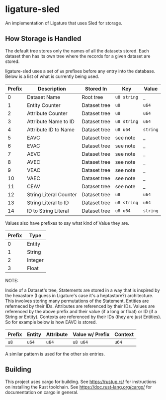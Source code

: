 # ligature-sled
An implementation of Ligature that uses Sled for storage.

## How Storage is Handled
The default tree stores only the names of all the datasets stored.
Each dataset then has its own tree where the records for a given dataset are stored.

ligature-sled uses a set of `u8` prefixes before any entry into the database.
Below is a list of what is currently being used.

| Prefix | Description            | Stored In    | Key         | Value    |
| ------ | ---------------------- | ------------ | ----------- | -------- |
| 0      | Dataset Name           | Root tree    | `u8 string` | _        |
| 1      | Entity Counter         | Dataset tree | `u8`        | `u64`    |
| 2      | Attribute Counter      | Dataset tree | `u8`        | `u64`    |
| 3      | Attribute Name to ID   | Dataset tree | `u8 string` | `u64`    |
| 4      | Attribute ID to Name   | Dataset tree | `u8 u64`    | `string` |
| 5      | EAVC                   | Dataset tree | see note    | _        |
| 6      | EVAC                   | Dataset tree | see note    | _        |
| 7      | AEVC                   | Dataset tree | see note    | _        |
| 8      | AVEC                   | Dataset tree | see note    | _        |
| 9      | VEAC                   | Dataset tree | see note    | _        |
| 10     | VAEC                   | Dataset tree | see note    | _        |
| 11     | CEAV                   | Dataset tree | see note    | _        |
| 12     | String Literal Counter | Dataset tree | `u8`        | `u64`    | 
| 13     | String Literal to ID   | Dataset tree | `u8 string` | `u64`    |
| 14     | ID to String Literal   | Dataset tree | `u8 u64`    | `string` |

Values also have prefixes to say what kind of Value they are.

| Prefix | Type    |
| ------ | ------- |
| 0      | Entity  |
| 1      | String  |
| 2      | Integer |
| 3      | Float   |

NOTE:

Inside of a Dataset's tree, Statements are stored in a way that is inspired by the hexastore (I guess in Ligature's case it's a heptastore?) architecture.
This involves storing many permutations of the Statement.
Entities are referneced by their IDs.
Attributes are referenced by their IDs.
Values are referenced by the above prefix and their value (if a long or float) or ID (if a String or Entity).
Contexts are referenced by their IDs (they are just Entities).
So for example below is how EAVC is stored.

| Prefix | Entity | Attribute | Value w/ Prefix | Context |
| ------ | ------ | --------- | --------------- | ------- |
| `u8 `  | `u64`  | `u64`     | `u8 u64`        | `u64`   |

A similar pattern is used for the other six entries.

## Building
This project uses cargo for building.
See https://rustup.rs/ for instructions on installing the Rust toolchain.
See https://doc.rust-lang.org/cargo/ for documentation on cargo in general.

